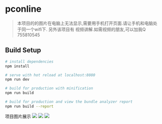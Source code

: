 # pconline

> 本项目的的图片在电脑上无法显示,需要用手机打开页面.请让手机和电脑处于同一个wifi下.
另外该项目有 视频讲解.如需视频的朋友,可以加我Q 755810545

## Build Setup

``` bash
# install dependencies
npm install

# serve with hot reload at localhost:8080
npm run dev

# build for production with minification
npm run build

# build for production and view the bundle analyzer report
npm run build --report
```
项目图片展示
![](http://www.aliios.com/content/images/2017/07/home.gif)
![](http://www.aliios.com/content/images/2017/07/YH.gif)
![](http://www.aliios.com/content/images/2017/07/--.gif)